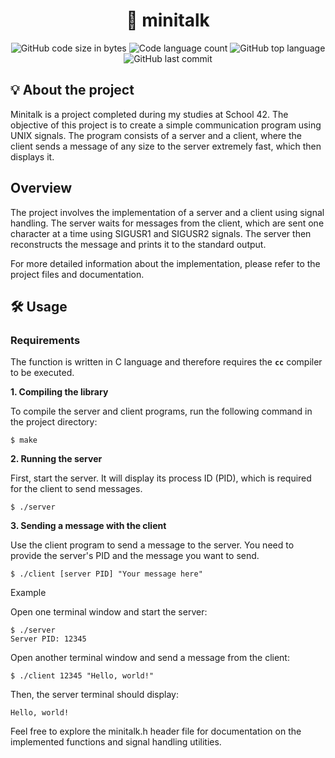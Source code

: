 <h1 align="center">
	📡 minitalk
</h1>
<p align="center">
	<img alt="GitHub code size in bytes" src="https://img.shields.io/github/languages/code-size/jose5556/minitalk?color=lightblue" />
	<img alt="Code language count" src="https://img.shields.io/github/languages/count/jose5556/minitalk?color=yellow" />
	<img alt="GitHub top language" src="https://img.shields.io/github/languages/top/jose5556/minitalk?color=blue" />
	<img alt="GitHub last commit" src="https://img.shields.io/github/last-commit/jose5556/minitalk?color=green" />
</p>

## 💡 About the project

Minitalk is a project completed during my studies at School 42. The objective of this project is to create a simple communication program using UNIX signals. 
The program consists of a server and a client, where the client sends a message of any size to the server extremely fast, which then displays it.

## Overview

The project involves the implementation of a server and a client using signal handling. 
The server waits for messages from the client, which are sent one character at a time using SIGUSR1 and SIGUSR2 signals. 
The server then reconstructs the message and prints it to the standard output.

For more detailed information about the implementation, please refer to the project files and documentation.

## 🛠️ Usage

### Requirements

The function is written in C language and therefore requires the **`cc`** compiler to be executed.

**1. Compiling the library**

To compile the server and client programs, run the following command in the project directory:

```shell
$ make
```

**2. Running the server**

First, start the server. It will display its process ID (PID), which is required for the client to send messages.

```shell
$ ./server
```

**3. Sending a message with the client**

Use the client program to send a message to the server. You need to provide the server's PID and the message you want to send.

```shell
$ ./client [server PID] "Your message here"
```

Example

Open one terminal window and start the server:


```shell
$ ./server
Server PID: 12345
```

Open another terminal window and send a message from the client:

```shell
$ ./client 12345 "Hello, world!"
```
Then, the server terminal should display:

```shell
Hello, world!
```

Feel free to explore the minitalk.h header file for documentation on the implemented functions and signal handling utilities.
